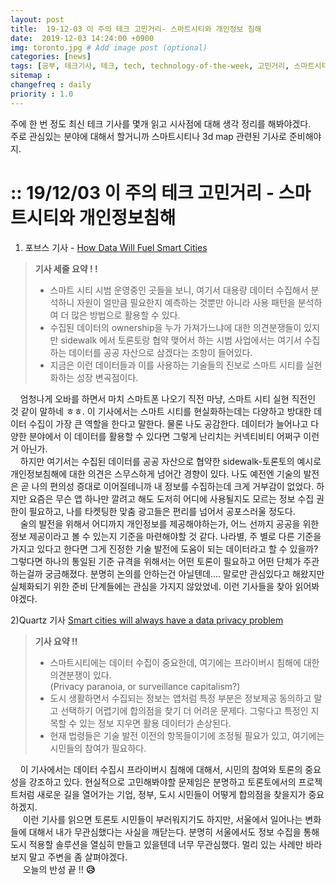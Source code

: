```yaml
---
layout: post
title: 	19-12-03 이 주의 테크 고민거리- 스마트시티와 개인정보 침해
date:  2019-12-03 14:24:00 +0900
img: toronto.jpg # Add image post (optional)
categories: [news]
tags: [공부, 테크기사, 테크, tech, technology-of-the-week, 고민거리, 스마트시티, 개인정보침해] # add tag
sitemap :
changefreq : daily
priority : 1.0
---
```


주에 한 번 정도 최신 테크 기사를 몇개 읽고 시사점에 대해 생각 정리를 해봐야겠다.   
주로 관심있는 분야에 대해서 할거니까 스마트시티나 3d map 관련된 기사로 준비해야지.  

# :: 19/12/03 이 주의 테크 고민거리 - 스마트시티와 개인정보침해   

1) 포브스 기사 - [How Data Will Fuel Smart Cities](https://www.forbes.com/sites/miriamtuerk/2019/11/25/how-data-will-fuel-smart-cities/#385842f650d4)
 > **기사 세줄 요약 ! !**  
 >   -  스마트 시티 시범 운영중인 곳들을 보니, 여기서 대용량 데이터 수집해서 분석하니 자원이 얼만큼 필요한지 예측하는 것뿐만 아니라 사용 패턴을 분석하여 더 많은 방법으로 활용할 수 있다.         
 >   - 수집된 데이터의 ownership을 누가 가져가느냐에 대한 의견분쟁들이 있지만 sidewalk 에서 토론토랑 협약 맺어서 하는 시범 사업에서는 여기서 수집하는 데이터를 공공 자산으로 삼겠다는 조항이 들어있다.    
 >   - 지금은 이런 데이터들과 이를 사용하는 기술들의 진보로 스마트 시티를 실현화하는 성장 변곡점이다.   

 &nbsp;&nbsp;&nbsp;&nbsp;엄청나게 오바를 하면서 마치  스마트폰 나오기 직전 마냥, 스마트 시티 실현 직전인 것 같이 말하네 ㅎㅎ.   이 기사에서는 스마트 시티를 현실화하는데는  다양하고 방대한 데이터 수집이 가장 큰 역할을 한다고 말한다.   물론 나도 공감한다.  데이터가 늘어나고 다양한 분야에서 이 데이터를 활용할 수 있다면 그렇게 난리치는 커넥티비티 어쩌구 이런거 아닌가.   
&nbsp;&nbsp;&nbsp;&nbsp;하지만 여기서는 수집된 데이터를 공공 자산으로 협약한 sidewalk-토론토의 예시로 개인정보침해에 대한 의견은 스무스하게 넘어간 경향이 있다.   나도 예전엔 기술의 발전은 곧 나의 편의성 증대로 이어질테니까 내 정보를 수집하는데  크게 거부감이 없었다. 하지만 요즘은 무슨 앱 하나만 깔려고 해도 도저히 어디에 사용될지도 모르는 정보 수집 권한이 필요하고, 나를 타켓팅한 맞춤 광고들은 편리를 넘어서 공포스러울 정도다.    
&nbsp;&nbsp;&nbsp;&nbsp;술의 발전을 위해서 어디까지 개인정보를 제공해야하는가, 어느 선까지 공공을 위한 정보 제공이라고 볼 수 있는지 기준을 마련해야할 것 같다. 나라별, 주 별로 다른 기준을 가지고 있다고 한다면 그게 진정한 기술 발전에 도움이 되는 데이터라고 할 수 있을까?  그렇다면 하나의 통일된 기준 규격을 위해서는 어떤 토론이 필요하고 어떤 단체가 주관하는걸까 궁금해졌다. 분명히 논의를 안하는건 아닐텐데.... 말로만 관심있다고 해왔지만 실체화되기 위한 준비 단계들에는 관심을 가지지 않았었네. 이런 기사들을 찾아 읽어봐야겠다.  

2)Quartz 기사 [Smart cities will always have a data privacy problem](https://qz.com/1756852/smart-cities-will-always-have-a-data-privacy-problem/)  
> **기사 요약 !!**
>   -  스마트시티에는 데이터 수집이 중요한데, 여기에는 프라이버시 침해에 대한 의견분쟁이 있다.  
    (Privacy paranoia, or surveillance capitalism?)  
>   - 도시 생활하면서 수집되는 정보는 앱처럼 특정 부분은 정보제공 동의하고 말고 선택하기 어렵기에  합의점을 찾기 더 어려운 문제다.  그렇다고 특정인 지목할 수 있는 정보 지우면 활용 데이터가 손상된다.  
>  - 현재 법령들은  기술 발전 이전의 항목들이기에 조정될 필요가 있고, 여기에는 시민들의 참여가 필요하다.  

&nbsp;&nbsp;&nbsp;&nbsp;이 기사에서는 데이터 수집시 프라이버시 침해에 대해서, 시민의 참여와 토론의 중요성을 강조하고 있다.  현실적으로 고민해봐야할 문제임은 분명하고 토론토에서의 프로젝트처럼 새로운 길을 열어가는 기업, 정부, 도시 시민들이 어떻게  합의점을 찾을지가 중요하겠지.  
&nbsp;&nbsp;&nbsp;&nbsp; 이런 기사를 읽으면 토론토 시민들이 부러워지기도 하지만,  서울에서 일어나는 변화들에 대해서 내가 무관심했다는 사실을 깨닫는다.  분명히 서울에서도 정보 수집을 통해 도시 적용할 솔루션을 열심히 만들고 있을텐데 너무 무관심했다. 멀리 있는 사례만 바라보지 말고  주변을 좀 살펴야겠다.  
&nbsp;&nbsp;&nbsp;&nbsp; 오늘의 반성 끝 !!  **😥**








